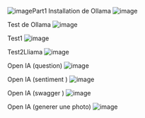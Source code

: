 ![image](https://github.com/user-attachments/assets/d928c2e9-404d-471a-96ee-73e3ccc571f1)Part1
Installation de Ollama
![image](https://github.com/user-attachments/assets/937362a6-c6c0-4b41-b625-aaff606ad3eb)


Test de Ollama
![image](https://github.com/user-attachments/assets/71af04c3-3fa0-46cf-a524-31d9a77ba53e)


Test1
![image](https://github.com/user-attachments/assets/a1b6db37-c8a7-4c6c-9114-c47331573a98)


Test2Lliama
![image](https://github.com/user-attachments/assets/6c4bbf39-e4a9-4a40-8da4-c1ea7a6daa91)


Open IA (question)
![image](https://github.com/user-attachments/assets/154492ed-4995-433e-9fe7-01067bd95052)




Open IA (sentiment )
![image](https://github.com/user-attachments/assets/6648cdb5-0309-4b22-80fc-d1472147c194)






Open IA (swagger )
![image](https://github.com/user-attachments/assets/a9999d0d-1cb7-4294-bc4d-db41fb1c6d29)



Open IA (generer une photo)
![image](https://github.com/user-attachments/assets/3bbeed7a-a09c-435a-9c86-815fc007f9b0)


